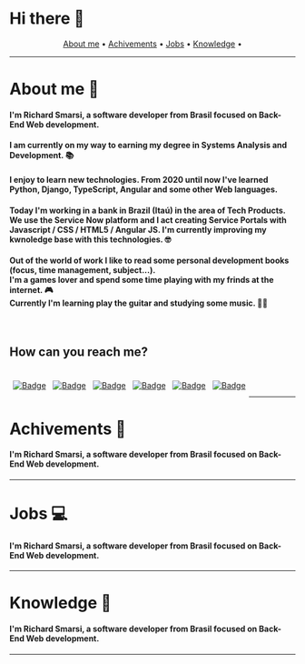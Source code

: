 # Hi there 👋

<p align="center">
 <a href="#about">About me</a> •
 <a href="#achivements">Achivements</a> • 
 <a href="#jobs">Jobs</a> • 
 <a href="#knowledge">Knowledge</a> • 
</p>

*****

<div id="about"/>

# About me 🚀

<h4>I'm Richard Smarsi, a software developer from Brasil focused on Back-End Web development.</h4>

<h4>I am currently on my way to earning my degree in Systems Analysis and Development. 📚</h4>

<h4>I enjoy to learn new technologies. From 2020 until now I've learned Python, Django, TypeScript, Angular and some other Web languages.</h4>

<h4>Today I'm working in a bank in Brazil (Itaú) in the area of Tech Products. We use the Service Now platform and I act creating Service Portals with Javascript / CSS / HTML5 / Angular JS. I'm currently improving my kwnoledge base with this technologies. 🤓</h4>

<h4>Out of the world of work I like to read some personal development books (focus, time management, subject...).<br> I'm a games lover and spend some time playing with my frinds at the internet. 🎮 <br> Currently I'm learning play the guitar and studying some music. 🎵🎸</h4>

<br>

<h2>How can you reach me?</h2>


<div>

<div style="float:left; margin:6px;">

<a href="https://www.instagram.com/rich_smarsi/">![Badge](https://img.shields.io/badge/Facebook-1877F2?style=for-the-badge&logo=facebook&logoColor=white)</a>
</div>

<div style="float:left; margin:6px;">

<a href="https://www.instagram.com/rich_smarsi/">![Badge](https://img.shields.io/badge/LinkedIn-0077B5?style=for-the-badge&logo=linkedin&logoColor=white)</a>
</div>

<div style="float:left; margin:6px;">

<a href="https://www.instagram.com/rich_smarsi/">![Badge](https://img.shields.io/badge/Instagram-E4405F?style=for-the-badge&logo=instagram&logoColor=white)</a>
</div>

<div style="float:left; margin:6px;">

<a href="https://www.instagram.com/rich_smarsi/">![Badge](https://img.shields.io/badge/GitHub-100000?style=for-the-badge&logo=github&logoColor=white)</a>
</div>

<div style="float:left; margin:6px;">

<a href="https://www.instagram.com/rich_smarsi/">![Badge](https://img.shields.io/badge/Reddit-FF4500?style=for-the-badge&logo=reddit&logoColor=white)</a>
</div>

<div style="float:left; margin:6px;">

<a href="https://www.instagram.com/rich_smarsi/">![Badge](https://img.shields.io/badge/Discord-7289DA?style=for-the-badge&logo=discord&logoColor=white)</a>
</div>

</div>

<br>
<br>


*****

<div id="achivements"/>

# Achivements 🏅

<h4>I'm Richard Smarsi, a software developer from Brasil focused on Back-End Web development.</h4>

*****

<div id="jobs"/>

# Jobs 💻

<h4>I'm Richard Smarsi, a software developer from Brasil focused on Back-End Web development.</h4>

*****

<div id="knowledge"/>

# Knowledge 📝

<h4>I'm Richard Smarsi, a software developer from Brasil focused on Back-End Web development.</h4>

*****


<!--
**Smarsi/Smarsi** is a ✨ _special_ ✨ repository because its `README.md` (this file) appears on your GitHub profile.

Here are some ideas to get you started:

- 🔭 I’m currently working on ...
- 🌱 I’m currently learning ...
- 👯 I’m looking to collaborate on ...
- 🤔 I’m looking for help with ...
- 💬 Ask me about ...
- 📫 How to reach me: ...
- 😄 Pronouns: ...
- ⚡ Fun fact: ...
-->
